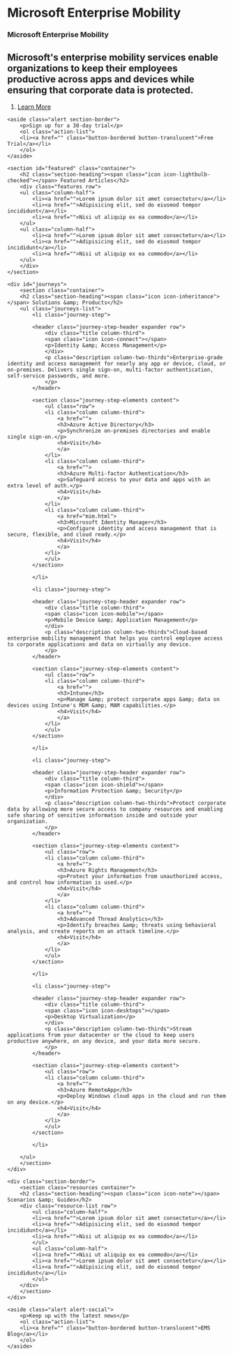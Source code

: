 ﻿---
asset_id: 961350ed-a3f1-44f1-b239-b46345b8f620
layout: HubPage
---
# Microsoft Enterprise Mobility
<article id="main">
    <section id="hero-content" class="graph">
        <h1>Microsoft Enterprise Mobility</h1>
        <h2>Microsoft&#39;s enterprise mobility services enable organizations to keep their employees productive across apps and devices while ensuring that corporate data is protected.</h2>
        <ol id="actions" class="action-list">
        <li><a href="" class="button button-bordered">Learn More</a></li>
        </ol>
    </section>

    <aside class="alert section-border">
        <p>Sign up for a 30-day trial</p>
        <ol class="action-list">
        <li><a href="" class="button-bordered button-translucent">Free Trial</a></li>
        </ol>
    </aside>

    <section id="featured" class="container">
        <h2 class="section-heading"><span class="icon icon-lightbulb-checked"></span> Featured Articles</h2>
        <div class="features row">
        <ul class="column-half">
            <li><a href="">Lorem ipsum dolor sit amet consectetur</a></li>
            <li><a href="">Adipisicing elit, sed do eiusmod tempor incididunt</a></li>
            <li><a href="">Nisi ut aliquip ex ea commodo</a></li>
        </ul>
        <ul class="column-half">
            <li><a href="">Lorem ipsum dolor sit amet consectetur</a></li>
            <li><a href="">Adipisicing elit, sed do eiusmod tempor incididunt</a></li>
            <li><a href="">Nisi ut aliquip ex ea commodo</a></li>
        </ul>
        </div>
    </section>

    <div id="journeys">
        <section class="container">
        <h2 class="section-heading"><span class="icon icon-inheritance"></span> Solutions &amp; Products</h2>
        <ul class="journeys-list">
            <li class="journey-step">

            <header class="journey-step-header expander row">
                <div class="title column-third">
                <span class="icon icon-connect"></span>
                <p>Identity &amp; Access Management</p>
                </div>
                <p class="description column-two-thirds">Enterprise-grade identity and access management for nearly any app or device, cloud, or on-premises. Delivers single sign-on, multi-factor authentication, self-service passwords, and more.
                </p>
            </header>

            <section class="journey-step-elements content">
                <ul class="row">
                <li class="column column-third">
                    <a href="">
                    <h3>Azure Active Directory</h3>
                    <p>Synchronize on-premises directories and enable single sign-on.</p>
                    <h4>Visit</h4>
                    </a>
                </li>
                <li class="column column-third">
                    <a href="">
                    <h3>Azure Multi-factor Authentication</h3>
                    <p>Safeguard access to your data and apps with an extra level of auth.</p>
                    <h4>Visit</h4>
                    </a>
                </li>
                <li class="column column-third">
                    <a href="mim.html">
                    <h3>Microsoft Identity Manager</h3>
                    <p>Configure identity and access management that is secure, flexible, and cloud ready.</p>
                    <h4>Visit</h4>
                    </a>
                </li>
                </ul>
            </section>

            </li>

            <li class="journey-step">

            <header class="journey-step-header expander row">
                <div class="title column-third">
                <span class="icon icon-mobile"></span>
                <p>Mobile Device &amp; Application Management</p>
                </div>
                <p class="description column-two-thirds">Cloud-based enterprise mobility management that helps you control employee access to corporate applications and data on virtually any device.
                </p>
            </header>

            <section class="journey-step-elements content">
                <ul class="row">
                <li class="column column-third">
                    <a href="">
                    <h3>Intune</h3>
                    <p>Manage &amp; protect corporate apps &amp; data on devices using Intune's MDM &amp; MAM capabilities.</p>
                    <h4>Visit</h4>
                    </a>
                </li>
                </ul>
            </section>

            </li>

            <li class="journey-step">

            <header class="journey-step-header expander row">
                <div class="title column-third">
                <span class="icon icon-shield"></span>
                <p>Information Protection &amp; Security</p>
                </div>
                <p class="description column-two-thirds">Protect corporate data by allowing more secure access to company resources and enabling safe sharing of sensitive information inside and outside your organization.
                </p>
            </header>

            <section class="journey-step-elements content">
                <ul class="row">
                <li class="column column-third">
                    <a href="">
                    <h3>Azure Rights Management</h3>
                    <p>Protect your information from unauthorized access, and control how information is used.</p>
                    <h4>Visit</h4>
                    </a>
                </li>
                <li class="column column-third">
                    <a href="">
                    <h3>Advanced Thread Analytics</h3>
                    <p>Identify breaches &amp; threats using behavioral analysis, and create reports on an attack timeline.</p>
                    <h4>Visit</h4>
                    </a>
                </li>
                </ul>
            </section>

            </li>

            <li class="journey-step">

            <header class="journey-step-header expander row">
                <div class="title column-third">
                <span class="icon icon-desktops"></span>
                <p>Desktop Virtualization</p>
                </div>
                <p class="description column-two-thirds">Stream applications from your datacenter or the cloud to keep users productive anywhere, on any device, and your data more secure.
                </p>
            </header>

            <section class="journey-step-elements content">
                <ul class="row">
                <li class="column column-third">
                    <a href="">
                    <h3>Azure RemoteApp</h3>
                    <p>Deploy Windows cloud apps in the cloud and run them on any device.</p>
                    <h4>Visit</h4>
                    </a>
                </li>
                </ul>
            </section>

            </li>
            
        </ul>
        </section>
    </div>

    <div class="section-border">
        <section class="resources container">
        <h2 class="section-heading"><span class="icon icon-note"></span> Scenarios &amp; Guides</h2>
        <div class="resource-list row">
            <ul class="column-half">
            <li><a href="">Lorem ipsum dolor sit amet consectetur</a></li>
            <li><a href="">Adipisicing elit, sed do eiusmod tempor incididunt</a></li>
            <li><a href="">Nisi ut aliquip ex ea commodo</a></li>
            </ul>
            <ul class="column-half">
            <li><a href="">Nisi ut aliquip ex ea commodo</a></li>
            <li><a href="">Lorem ipsum dolor sit amet consectetur</a></li>
            <li><a href="">Adipisicing elit, sed do eiusmod tempor incididunt</a></li>
            </ul>
        </div>
        </section>
    </div>

    <aside class="alert alert-social">
        <p>Keep up with the latest news</p>
        <ol class="action-list">
        <li><a href="" class="button-bordered button-translucent">EMS Blog</a></li>
        </ol>
    </aside>
</article>
